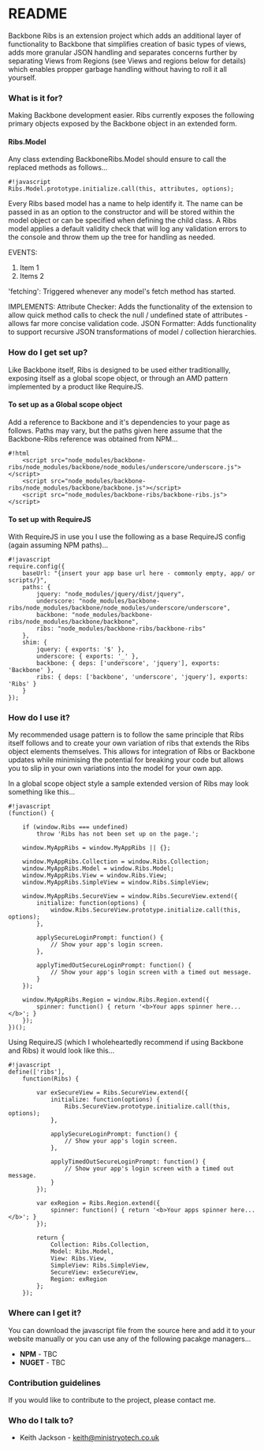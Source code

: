 # README #

Backbone Ribs is an extension project which adds an additional layer of functionality to Backbone that simplifies creation of basic types of views, adds more granular JSON handling and separates concerns further by separating Views from Regions (see Views and regions below for details) which enables propper garbage handling without having to roll it all yourself.

### What is it for? ###
Making Backbone development easier. Ribs currently exposes the following primary objects exposed by the Backbone object in an extended form.

#### Ribs.Model ####
Any class extending BackboneRibs.Model should ensure to call the replaced methods as follows...
```
#!javascript
Ribs.Model.prototype.initialize.call(this, attributes, options);
```
Every Ribs based model has a name to help identify it. The name can be passed in as an option to the constructor and will be stored within the model object or can be specified when defining the child class. A Ribs model applies a default validity check that will log any validation errors to the console and throw them up the tree for handling as needed.
     
EVENTS:

1. Item 1
2. Items 2

'fetching': Triggered whenever any model's fetch method has started.
        
IMPLEMENTS:
Attribute Checker: Adds the functionality of the extension to allow quick method calls to check the null / undefined state of attributes - allows far more concise validation code.
JSON Formatter: Adds functionality to support recursive JSON transformations of model / collection hierarchies.

### How do I get set up? ###
Like Backbone itself, Ribs is designed to be used either traditionallly, exposing itself as a global scope object, or through an AMD pattern implemented by a product like RequireJS.

#### To set up as a Global scope object ####
Add a reference to Backbone and it's dependencies to your page as follows. Paths may vary, but the paths given here assume that the Backbone-Ribs reference was obtained from NPM...
```
#!html
    <script src="node_modules/backbone-ribs/node_modules/backbone/node_modules/underscore/underscore.js"></script>
    <script src="node_modules/backbone-ribs/node_modules/backbone/backbone.js"></script>
    <script src="node_modules/backbone-ribs/backbone-ribs.js"></script>
```

#### To set up with RequireJS ####
With RequireJS in use you I use the following as a base RequireJS config (again assuming NPM paths)...
```
#!javascript
require.config({
    baseUrl: "{insert your app base url here - commonly empty, app/ or scripts/}",
    paths: {
        jquery: "node_modules/jquery/dist/jquery",
        underscore: "node_modules/backbone-ribs/node_modules/backbone/node_modules/underscore/underscore",
        backbone: "node_modules/backbone-ribs/node_modules/backbone/backbone",
        ribs: "node_modules/backbone-ribs/backbone-ribs"
    },
    shim: {
        jquery: { exports: '$' },
        underscore: { exports: '_' },
        backbone: { deps: ['underscore', 'jquery'], exports: 'Backbone' },
        ribs: { deps: ['backbone', 'underscore', 'jquery'], exports: 'Ribs' }
    }
});
```

### How do I use it? ###
My recommended usage pattern is to follow the same principle that Ribs itself follows and to create your own variation of ribs that extends the Ribs object elements themselves. This allows for integration of Ribs or Backbone updates while minimising the potential for breaking your code but allows you to slip in your own variations into the model for your own app.

In a global scope object style a sample extended version of Ribs may look something like this...
```
#!javascript
(function() {

    if (window.Ribs === undefined)
        throw 'Ribs has not been set up on the page.';

    window.MyAppRibs = window.MyAppRibs || {};

    window.MyAppRibs.Collection = window.Ribs.Collection;
    window.MyAppRibs.Model = window.Ribs.Model;
    window.MyAppRibs.View = window.Ribs.View;
    window.MyAppRibs.SimpleView = window.Ribs.SimpleView;

    window.MyAppRibs.SecureView = window.Ribs.SecureView.extend({
        initialize: function(options) {
            window.Ribs.SecureView.prototype.initialize.call(this, options);
        },

        applySecureLoginPrompt: function() {
            // Show your app's login screen.
        },

        applyTimedOutSecureLoginPrompt: function() {
            // Show your app's login screen with a timed out message.
        }
    });

    window.MyAppRibs.Region = window.Ribs.Region.extend({
        spinner: function() { return '<b>Your apps spinner here...</b>'; }
    });
})();
```

Using RequireJS (which I wholeheartedly recommend if using Backbone and Ribs) it would look like this...
```
#!javascript
define(['ribs'],
    function(Ribs) {

        var exSecureView = Ribs.SecureView.extend({
            initialize: function(options) {
                Ribs.SecureView.prototype.initialize.call(this, options);
            },

            applySecureLoginPrompt: function() {
                // Show your app's login screen.
            },

            applyTimedOutSecureLoginPrompt: function() {
                // Show your app's login screen with a timed out message.
            }
        });

        var exRegion = Ribs.Region.extend({
            spinner: function() { return '<b>Your apps spinner here...</b>'; }
        });

        return {
            Collection: Ribs.Collection,
            Model: Ribs.Model,
            View: Ribs.View,
            SimpleView: Ribs.SimpleView,
            SecureView: exSecureView,
            Region: exRegion
        };
    });
```

### Where can I get it? ###
You can download the javascript file from the source here and add it to your website manually or you can use any of the following pacakge managers...

- **NPM** - TBC
- **NUGET** - TBC

### Contribution guidelines ###
If you would like to contribute to the project, please contact me.

### Who do I talk to? ###
* Keith Jackson - keith@ministryotech.co.uk